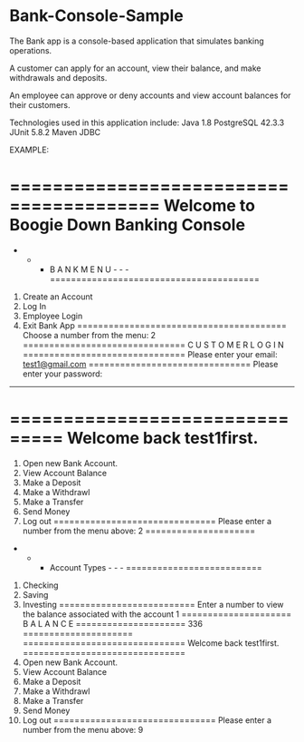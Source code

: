 # Bank-Console-Sample    

The Bank app is a console-based application that simulates banking operations. 

A customer can apply for an account, view their balance, and make withdrawals and deposits. 

An employee can approve or deny accounts and view account balances for their customers.  

Technologies used in this application include: 
  Java 1.8
  PostgreSQL 42.3.3
  JUnit 5.8.2
  Maven 
  JDBC



EXAMPLE:

========================================
  Welcome to Boogie Down Banking Console
========================================
   -  -  -  B A N K   M E N U  -  -  -
========================================
1. Create an Account
2. Log In
5. Employee Login
9. Exit Bank App
========================================
Choose a number from the menu: 
2
===============================
  C U S T O M E R   L O G I N
===============================
Please enter your email:
test1@gmail.com
===============================
Please enter your password:
******
===============================
Welcome back test1first.
===============================
1. Open new Bank Account.
2. View Account Balance
3. Make a Deposit
4. Make a Withdrawl
5. Make a Transfer
6. Send Money
9. Log out
===============================
Please enter a number from the menu above:
2
=====================
- - - Account Types - - -
==========================
1. Checking
2. Saving
3. Investing
==========================
Enter a number to view the balance associated with the account
1
=====================
   B A L A N C E
=====================
    336
=====================
===============================
Welcome back test1first.
===============================
1. Open new Bank Account.
2. View Account Balance
3. Make a Deposit
4. Make a Withdrawl
5. Make a Transfer
6. Send Money
9. Log out
===============================
Please enter a number from the menu above:
9
